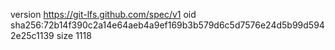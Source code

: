 version https://git-lfs.github.com/spec/v1
oid sha256:72b14f390c2a14e64aeb4a9ef169b3b579d6c5d7576e24d5b99d5942e25c1139
size 1118

